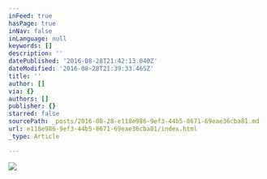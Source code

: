 ```yaml
---
inFeed: true
hasPage: true
inNav: false
inLanguage: null
keywords: []
description: ''
datePublished: '2016-08-28T21:42:13.040Z'
dateModified: '2016-08-28T21:39:33.465Z'
title: ''
author: []
via: {}
authors: []
publisher: {}
starred: false
sourcePath: _posts/2016-08-28-e118e986-9ef3-44b5-8671-69eae36cba81.md
url: e118e986-9ef3-44b5-8671-69eae36cba81/index.html
_type: Article

---
```

![](https://the-grid-user-content.s3-us-west-2.amazonaws.com/4c2956a0-eede-4b0a-9966-733ee0d04580.jpg)
